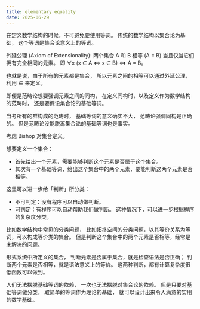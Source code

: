 ```yaml
---
title: elementary equality
date: 2025-06-29
---
```


在定义数学结构的时候，不可避免要使用等词。
传统的数学结构以集合论为基础，
这个等词是集合论意义上的等词。

外延公理 (Axiom of Extensionality):
两个集合 A 和 B 相等 (A = B)
当且仅当它们拥有完全相同的元素。
即 ∀x (x ∈ A ⇔ x ∈ B) ⇔ A = B。

也就是说，由于所有的元素都是集合，
所以元素之间的相等可以通过外延公理，
利用 ∈ 来定义。

即便是范畴论想要强调元素之间的同构，
在定义同构时，以及定义作为数学结构的范畴时，
还是要假设集合论的基础等词。

当考所有的群构成的范畴时，
基础等词的意义确实不大，
范畴论强调同构是正确的。
但是范畴论没能脱离集合论的基础等词也是事实。

考虑 Bishop 对集合定义。

想要定义一个集合：

- 首先给出一个元素，需要能够判断这个元素是否属于这个集合。
- 其次有一个基础等词，给出这个集合中的两个元素，要能判断这两个元素是否相等。

这里可以进一步给「判断」所分类：

- 不可判定：没有程序可以自动做判断。
- 可判定：有程序可以自动帮助我们做判断。
  这种情况下，可以进一步根据程序的复杂度分类。

比如数学结构中常见的分类问题，
比如拓扑空间的分类问题，以其等价关系为等词，可以构成等价类的集合。
但是判断这个集合中的两个元素是否相等，经常是未解决的问题。

形式系统中所定义的集合，
判断元素是否属于集合，就是检查语法是否正确；
判断两个元素是否相等，就是语法意义上的等价。
这两种判断，都有计算复杂度很低函数可以做到。

人们无法摆脱基础等词的依赖，
一次也无法摆脱对集合论的依赖。
但是只要对基础等词做分类，
取简单的等词作为理论的基础，
就可以设计出来令人满意的实用的数学基础。
